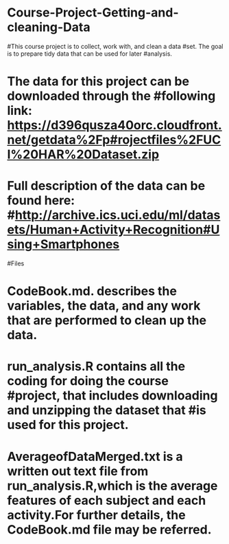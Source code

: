 # Course-Project-Getting-and-cleaning-Data

#This course project is to collect, work with, and clean a data #set. The goal is to prepare tidy data that can be used for later #analysis.

#    The data for this project can be downloaded through the #following link: https://d396qusza40orc.cloudfront.net/getdata%2Fp#rojectfiles%2FUCI%20HAR%20Dataset.zip

# Full description of the data can be found here: #http://archive.ics.uci.edu/ml/datasets/Human+Activity+Recognition#Using+Smartphones

#Files

# CodeBook.md. describes the variables, the data, and any work that are performed to clean up the data.

#  run_analysis.R contains all the coding for doing the course #project, that includes downloading and unzipping the dataset that #is used for this project.

# AverageofDataMerged.txt is a written out text file from run_analysis.R,which is the average features of each subject and each activity.For further details, the CodeBook.md file may be referred.

